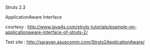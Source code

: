 Struts 2.3

ApplicationAware Interface

courtesy : http://www.java4s.com/struts-tutorials/example-on-applicationaware-interface-of-struts-2/

Test site : http://saravan.asuscomm.com/Struts2ApplicationAware/
